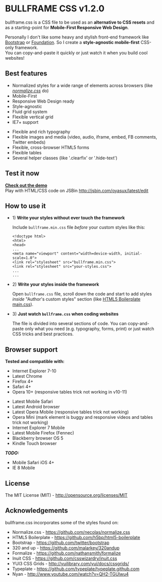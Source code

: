 <h1>BULLFRAME CSS v1.2.0</h1>
<p>bullframe.css is a CSS file to be used as an <b>alternative to CSS resets</b> and as a starting-point for <b>Mobile-First Responsive Web Design</b>.</p>
<p>Personally I don't like some heavy and stylish front-end framework like <a href="http://twitter.github.com/bootstrap/" title="Twitter Bootstrap">Bootstrap</a> or <a href="http://foundation.zurb.com/" title="Zurb Foundation">Foundation</a>. So I create a <b>style-agnostic mobile-first</b> CSS-only framework.<br>
You can copy-and-paste it quickly or just watch it when you build cool websites!


<h2>Best features</h2>
<ul>
  <li>Normalized styles for a wide range of elements across browsers (like 
  <i><a href="http://nicolasgallagher.com/about-normalize-css/" title="about normalize.css">normalize.css</a></i> do)</li>
  <li>Mobile-First</li>
  <li>Responsive Web Design ready</li>
  <li>Style-agnostic</li>
  <li>Fluid grid system</li>
  <li>Flexible vertical grid</li>
  <li>IE7+ support</li>
</ul>
<ul>
  <li>Flexible and rich typography</li>
  <li>Flexible images and media (video, audio, iframe, embed, FB comments, Twitter embeds)</li>
  <li>Flexible, cross-browser HTML5 forms</li>
  <li>Flexible tables</li>
  <li>Several helper classes (like '.clearfix' or '.hide-text')</li>
</ul>


<h2>Test it now</h2>
<p><b><a href="http://jsbin.com/oyasux/latest/quiet" title="bullframe demo page - JSBin">Check out the demo</a></b><br>
Play with HTML/CSS code on JSBin <a href="http://jsbin.com/oyasux/latest/edit" title="bullframe demo page - JSBin">http://jsbin.com/oyasux/latest/edit</a></p>


<h2>How to use it</h2>
<ul>
  <li>
    <p>1) <b>Write your styles without ever touch the framework</b></p>
    <p>Include <code>bullframe.min.css</code> file <i>before</i> your custom styles like this:</p>
<pre><code>&lt;!doctype html>
&lt;html>
&lt;head>
...
&lt;meta name="viewport" content="width=device-width, initial-scale=1.0">
&lt;link rel="stylesheet" src="bullframe.min.css"></mark>
&lt;link rel="stylesheet" src="your-styles.css">
...
...</code></pre>
  </li>
</ul>
<ul>
  <li>
    <p>2) <b>Write your styles inside the framework</b></p>
  <p>Open <code>bullframe.css</code> file, scroll down the code and start to add styles <i>inside</i>
"Author's custom styles" section (like <a href="https://github.com/h5bp/html5-boilerplate/blob/master/css/main.css" title="HTML5 Boilerplate main.css">HTML5 Boilerplate main.css</a>).</p>
  </li>
</ul>
<ul>
  <li>
    <p>3) <b>Just watch <code>bullframe.css</code> when coding websites</b></p>
  <p>The file is divided into several sections of code. You can copy-and-paste only what you need (e.g. typography, forms, print) or just watch CSS tricks and best practices.</p>
  </li>
</ul>


<h2>Browser support</h2>
<b>Tested and compatible with:</b>
<ul>
  <li>Internet Explorer 7-10</li>
  <li>Latest Chrome</li>
  <li>Firefox 4+</li>
  <li>Safari 4+</li>
  <li>Opera 10+ (responsive tables trick not working in v10-11)</li>
</ul>
<ul>
  <li>Latest Mobile Safari</li>
  <li>Latest Android browser</li>
  <li>Latest Opera Mobile (responsive tables trick not working)</li>
  <li>Opera Mini (mark element is buggy and responsive videos and tables trick not working)</li>
  <li>Internet Explorer 7 Mobile</li>
  <li>Latest Mobile Firefox (Fennec)</li>
  <li>Blackberry browser OS 5</li>
  <li>Kindle Touch browser</li>
</ul>
<b><i>TODO:</i></b>
<ul>
  <li>Mobile Safari iOS 4+</li>
  <li>IE 8 Mobile</li>
</ul>


<h2>License</h2>
<p>The MIT License (MIT) - <a href="http://opensource.org/licenses/MIT" title="The MIT License">http://opensource.org/licenses/MIT</a></p>


<h2>Acknowledgements</h2>
bullframe.css incorporates some of the styles found on:
<ul>
  <li>Normalize.css - <a href="https://github.com/necolas/normalize.css" title="">https://github.com/necolas/normalize.css</a></li>
  <li>HTML5 Boilerplate - <a href="https://github.com/h5bp/html5-boilerplate" title="">https://github.com/h5bp/html5-boilerplate</a></li>
  <li>Bootstrap - <a href="https://github.com/twitter/bootstrap" title="">https://github.com/twitter/bootstrap</a></li>
  <li>320 and up - <a href="https://github.com/malarkey/320andup" title="">https://github.com/malarkey/320andup</a></li>
  <li>Formalize - <a href="https://github.com/nathansmith/formalize" title="">https://github.com/nathansmith/formalize</a></li>
  <li>Inuit CSS - <a href="https://github.com/csswizardry/inuit.css" title="">https://github.com/csswizardry/inuit.css</a></li>
  <li>YUI3 CSS Grids - <a href="http://yuilibrary.com/yui/docs/cssgrids/" title="">http://yuilibrary.com/yui/docs/cssgrids/</a></li>
  <li>Typeplate - <a href="https://github.com/typeplate/typeplate.github.com" title="">https://github.com/typeplate/typeplate.github.com</a></li>
  <li>Nyan - <a href="http://www.youtube.com/watch?v=QH2-TGUlwu4" title="">http://www.youtube.com/watch?v=QH2-TGUlwu4</a></li>
</ul>